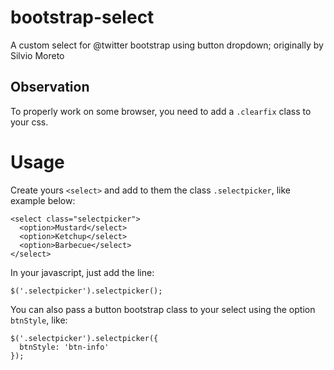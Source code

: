 bootstrap-select
================

A custom select for @twitter bootstrap using button dropdown; originally by Silvio Moreto

## Observation

To properly work on some browser, you need to add a `.clearfix` class to your css.

# Usage

Create yours `<select>` and add to them the class `.selectpicker`, like example below:

    <select class="selectpicker">
      <option>Mustard</select>
      <option>Ketchup</select>
      <option>Barbecue</select>
    </select>
    
In your javascript, just add the line:

    $('.selectpicker').selectpicker();
    
You can also pass a button bootstrap class to your select using the option `btnStyle`, like:

    $('.selectpicker').selectpicker({
      btnStyle: 'btn-info'
    });